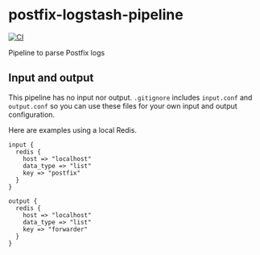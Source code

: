 # postfix-logstash-pipeline

[![CI](https://github.com/widhalmt/postfix-logstash-pipeline/workflows/Logstash%20Syntax/badge.svg?event=push)](https://github.com/widhalmt/postfix-logstash-pipeline/actions?query=workflow%3A%22Logstash+Syntax%22)

Pipeline to parse Postfix logs

## Input and output ##

This pipeline has no input nor output. `.gitignore` includes `input.conf` and `output.conf` so you can use these files for your own input and output configuration.

Here are examples using a local Redis.
```
input {
  redis {
    host => "localhost"
    data_type => "list"
    key => "postfix"
  }
}

output {
  redis {
    host => "localhost"
    data_type => "list"
    key => "forwarder"
  }
}
```
